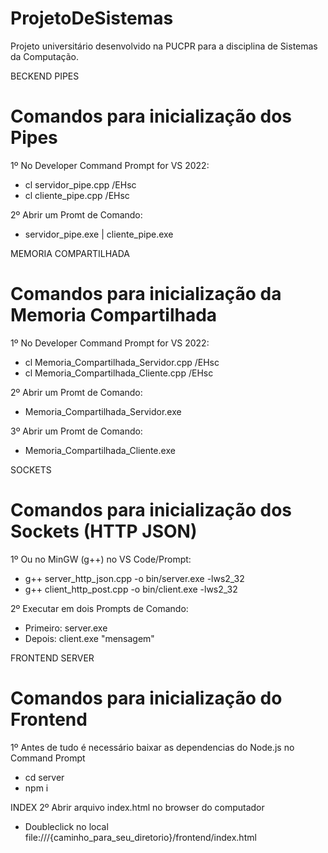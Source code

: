 # ProjetoDeSistemas
Projeto universitário desenvolvido na PUCPR para a disciplina de Sistemas da Computação.

BECKEND
PIPES
# Comandos para inicialização dos Pipes
1º  No Developer Command Prompt for VS 2022:
-   cl servidor_pipe.cpp /EHsc
-   cl cliente_pipe.cpp /EHsc

2º  Abrir um Promt de Comando:
-   servidor_pipe.exe | cliente_pipe.exe

MEMORIA COMPARTILHADA
# Comandos para inicialização da Memoria Compartilhada
1º  No Developer Command Prompt for VS 2022:
-   cl Memoria_Compartilhada_Servidor.cpp /EHsc
-   cl Memoria_Compartilhada_Cliente.cpp /EHsc

2º  Abrir um Promt de Comando:
-   Memoria_Compartilhada_Servidor.exe

3º  Abrir um Promt de Comando:
-   Memoria_Compartilhada_Cliente.exe

SOCKETS
# Comandos para inicialização dos Sockets (HTTP JSON)
1º  Ou no MinGW (g++) no VS Code/Prompt:
-   g++ server_http_json.cpp -o bin/server.exe -lws2_32
-   g++ client_http_post.cpp -o bin/client.exe -lws2_32

2º  Executar em dois Prompts de Comando:
-   Primeiro:  server.exe
-   Depois:   client.exe "mensagem"

FRONTEND
SERVER
# Comandos para inicialização do Frontend 
1º Antes de tudo é necessário baixar as dependencias do Node.js no Command Prompt
-   cd server
-   npm i

INDEX
2º Abrir arquivo index.html no browser do computador
-   Doubleclick no local file:///{caminho_para_seu_diretorio}/frontend/index.html